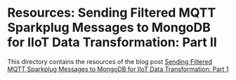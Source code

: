 # Resources: Sending Filtered MQTT Sparkplug Messages to MongoDB for IIoT Data Transformation: Part II
This directory contains the resources of the blog post [Sending Filtered MQTT Sparkplug Messages to MongoDB for IIoT Data Transformation: Part 1](
https://www.hivemq.com/blog/sending-filtered-mqtt-sparkplug-messages-mongodb-iiot-data-transformation-part-2/)


